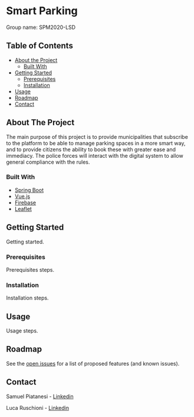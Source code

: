# Smart Parking 

Group name: SPM2020-LSD


## Table of Contents

* [About the Project](#about-the-project)
  * [Built With](#built-with)
* [Getting Started](#getting-started)
  * [Prerequisites](#prerequisites)
  * [Installation](#installation)
* [Usage](#usage)
* [Roadmap](#roadmap)
* [Contact](#contact)


## About The Project

The main purpose of this project is to provide municipalities that subscribe to the platform to be able to manage parking spaces in a more smart way, and to provide citizens the ability to book these with greater ease and immediacy. The police forces will interact with the digital system to allow general compliance with the rules.


### Built With

* [Spring Boot](https://spring.io/projects/spring-boot)
* [Vue.js](https://vuejs.org/)
* [Firebase](https://firebase.google.com/)
* [Leaflet](https://leafletjs.com/)


## Getting Started

Getting started.


### Prerequisites

Prerequisites steps.


### Installation

Installation steps.


## Usage

Usage steps.


## Roadmap

See the [open issues](https://github.com/FabrizioFornari/SPM2020-LSD/issues) for a list of proposed features (and known issues).


## Contact

Samuel Piatanesi - [Linkedin](https://it.linkedin.com/in/samuel-piatanesi)

Luca Ruschioni - [Linkedin](https://www.linkedin.com/in/luca-ruschioni/)
